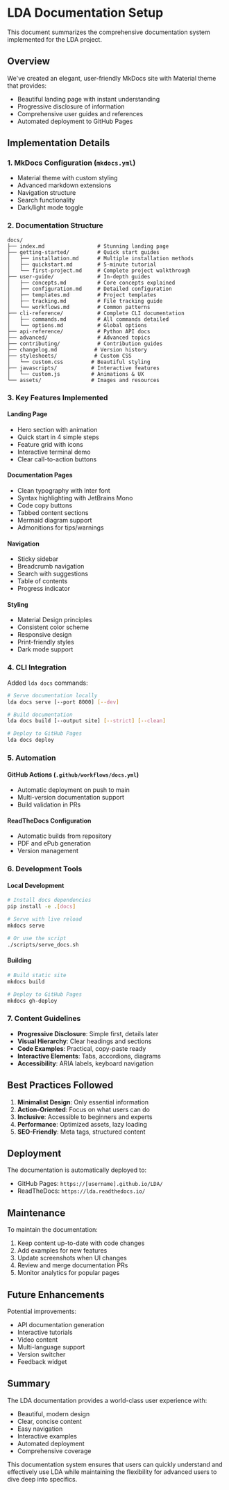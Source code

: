 # LDA Documentation Setup

This document summarizes the comprehensive documentation system implemented for the LDA project.

## Overview

We've created an elegant, user-friendly MkDocs site with Material theme that provides:
- Beautiful landing page with instant understanding
- Progressive disclosure of information
- Comprehensive user guides and references
- Automated deployment to GitHub Pages

## Implementation Details

### 1. MkDocs Configuration (`mkdocs.yml`)
- Material theme with custom styling
- Advanced markdown extensions
- Navigation structure
- Search functionality
- Dark/light mode toggle

### 2. Documentation Structure
```
docs/
├── index.md                 # Stunning landing page
├── getting-started/         # Quick start guides
│   ├── installation.md      # Multiple installation methods
│   ├── quickstart.md        # 5-minute tutorial
│   └── first-project.md     # Complete project walkthrough
├── user-guide/              # In-depth guides
│   ├── concepts.md          # Core concepts explained
│   ├── configuration.md     # Detailed configuration
│   ├── templates.md         # Project templates
│   ├── tracking.md          # File tracking guide
│   └── workflows.md         # Common patterns
├── cli-reference/           # Complete CLI documentation
│   ├── commands.md          # All commands detailed
│   └── options.md           # Global options
├── api-reference/           # Python API docs
├── advanced/                # Advanced topics
├── contributing/            # Contribution guides
├── changelog.md            # Version history
├── stylesheets/            # Custom CSS
│   └── custom.css         # Beautiful styling
├── javascripts/           # Interactive features
│   └── custom.js          # Animations & UX
└── assets/                # Images and resources
```

### 3. Key Features Implemented

#### Landing Page
- Hero section with animation
- Quick start in 4 simple steps
- Feature grid with icons
- Interactive terminal demo
- Clear call-to-action buttons

#### Documentation Pages
- Clean typography with Inter font
- Syntax highlighting with JetBrains Mono
- Code copy buttons
- Tabbed content sections
- Mermaid diagram support
- Admonitions for tips/warnings

#### Navigation
- Sticky sidebar
- Breadcrumb navigation
- Search with suggestions
- Table of contents
- Progress indicator

#### Styling
- Material Design principles
- Consistent color scheme
- Responsive design
- Print-friendly styles
- Dark mode support

### 4. CLI Integration

Added `lda docs` commands:
```bash
# Serve documentation locally
lda docs serve [--port 8000] [--dev]

# Build documentation
lda docs build [--output site] [--strict] [--clean]

# Deploy to GitHub Pages
lda docs deploy
```

### 5. Automation

#### GitHub Actions (`.github/workflows/docs.yml`)
- Automatic deployment on push to main
- Multi-version documentation support
- Build validation in PRs

#### ReadTheDocs Configuration
- Automatic builds from repository
- PDF and ePub generation
- Version management

### 6. Development Tools

#### Local Development
```bash
# Install docs dependencies
pip install -e .[docs]

# Serve with live reload
mkdocs serve

# Or use the script
./scripts/serve_docs.sh
```

#### Building
```bash
# Build static site
mkdocs build

# Deploy to GitHub Pages
mkdocs gh-deploy
```

### 7. Content Guidelines

- **Progressive Disclosure**: Simple first, details later
- **Visual Hierarchy**: Clear headings and sections
- **Code Examples**: Practical, copy-paste ready
- **Interactive Elements**: Tabs, accordions, diagrams
- **Accessibility**: ARIA labels, keyboard navigation

## Best Practices Followed

1. **Minimalist Design**: Only essential information
2. **Action-Oriented**: Focus on what users can do
3. **Inclusive**: Accessible to beginners and experts
4. **Performance**: Optimized assets, lazy loading
5. **SEO-Friendly**: Meta tags, structured content

## Deployment

The documentation is automatically deployed to:
- GitHub Pages: `https://[username].github.io/LDA/`
- ReadTheDocs: `https://lda.readthedocs.io/`

## Maintenance

To maintain the documentation:

1. Keep content up-to-date with code changes
2. Add examples for new features
3. Update screenshots when UI changes
4. Review and merge documentation PRs
5. Monitor analytics for popular pages

## Future Enhancements

Potential improvements:
- API documentation generation
- Interactive tutorials
- Video content
- Multi-language support
- Version switcher
- Feedback widget

## Summary

The LDA documentation provides a world-class user experience with:
- Beautiful, modern design
- Clear, concise content
- Easy navigation
- Interactive examples
- Automated deployment
- Comprehensive coverage

This documentation system ensures that users can quickly understand and effectively use LDA while maintaining the flexibility for advanced users to dive deep into specifics.